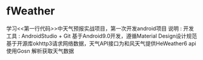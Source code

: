 # fWeather
学习<<第一行代码>>中天气预报实战项目，第一次开发android项目
说明 :
开发工具 : AndroidStudio + Git
基于Android9.0开发，遵循Material Design设计规范
基于开源库okhttp3请求网络数据，天气API接口为和风天气提供HeWeather6 api
使用Gosn 解析获取天气数据

